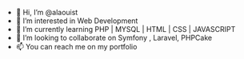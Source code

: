 - 👋 Hi, I’m @alaouist
- 👀 I’m interested in Web Development
- 🌱 I’m currently learning PHP | MYSQL | HTML | CSS | JAVASCRIPT
- 💞️ I’m looking to collaborate on Symfony , Laravel, PHPCake
- 📫 You can reach me on my portfolio

<!---
alaouist/alaouist is a ✨ special ✨ repository because its `README.md` (this file) appears on your GitHub profile.
You can click the Preview link to take a look at your changes.
--->
